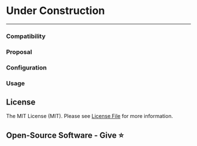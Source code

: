 # Under Construction

----

### Compatibility

### Proposal

### Configuration

### Usage


## License

The MIT License (MIT). Please see [License File](LICENSE.md) for more information.

## Open-Source Software - Give ⭐️